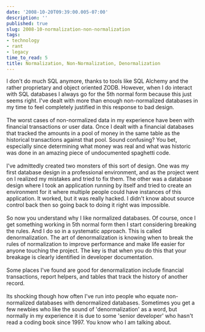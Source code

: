```yaml
---
date: '2008-10-20T09:39:00.005-07:00'
description: ''
published: true
slug: 2008-10-normalization-non-normalization
tags:
- technology
- rant
- legacy
time_to_read: 5
title: Normalization, Non-Normalization, Denormalization
---
```


I don't do much SQL anymore, thanks to tools like SQL Alchemy and the rather proprietary and object oriented ZODB.  However, when I do interact with SQL databases I always go for the 5th normal form because this just seems right.  I've dealt with more than enough non-normalized databases in my time to feel completely justified in this response to bad design.<br /><br />The worst cases of non-normalized data in my experience have been with financial transactions or user data.  Once I dealt with a financial databases that tracked the amounts in a pool of money in the same table as the historical transactions against that pool.  Sound confusing?  You bet, especially since determining what money was real and what was historic was done in an amazing piece of undocumented spaghetti code.<br /><br />I've admittedly created two monsters of this sort of design.  One was my first database design in a professional environment, and as the project went on I realized my mistakes and tried to fix them.  The other was a database design where I took an application running by itself and tried to create an environment for it where multiple people could have instances of this application.  It worked, but it was really hacked.  I didn't know about source control back then so going back to doing it right was impossible.<br /><br />So now you understand why I like normalized databases.  Of course, once I get something working in 5th normal form then I start considering breaking the rules.  And I do so in a systematic approach.  This is called denormalization. The art of denormalization is knowing when to break the rules of normalization to improve performance and make life easier for anyone touching the project.  The key is that when you do this that your breakage is clearly identified in developer documentation.<br /><br />Some places I've found are good for denormalization include financial transactions, report helpers, and tables that track the history of another record.<br /><br />Its shocking though how often I've run into people who equate non-normalized databases with denormalized databases.  Sometimes you get a few newbies who like the sound of 'denormalization' as a word, but normally in my experience it is due to some 'senior developer' who hasn't read a coding book since 1997.  You know who I am talking about.